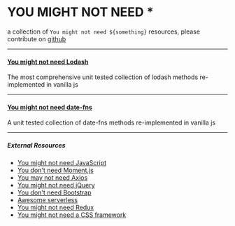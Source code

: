 # YOU MIGHT NOT NEED \*

a collection of `You might not need ${something}` resources, please contribute on [github](https://github.com/cedmax/youmightnotneed)

---

#### [You might not need Lodash](/lodash)

The most comprehensive unit tested collection of lodash methods re-implemented in vanilla js

---

#### [You might not need date-fns](/date-fns)

A unit tested collection of date-fns methods re-implemented in vanilla js

---

##### External Resources

- [You might not need JavaScript](http://youmightnotneedjs.com/)
- [You don't need Moment.js](https://github.com/you-dont-need/You-Dont-Need-Momentjs)
- [You may not need Axios](https://danlevy.net/you-may-not-need-axios/)
- [You might not need jQuery](http://youmightnotneedjquery.com/)
- [You don't need Bootstrap](https://github.com/davidhartsough/you-dont-need-bootstrap)
- [Awesome serverless](https://github.com/anaibol/awesome-serverless/blob/master/README.md)
- [You might not need Redux](https://medium.com/@dan_abramov/you-might-not-need-redux-be46360cf367)
- [You might not need a CSS framework](https://hacks.mozilla.org/2016/04/you-might-not-need-a-css-framework/)
